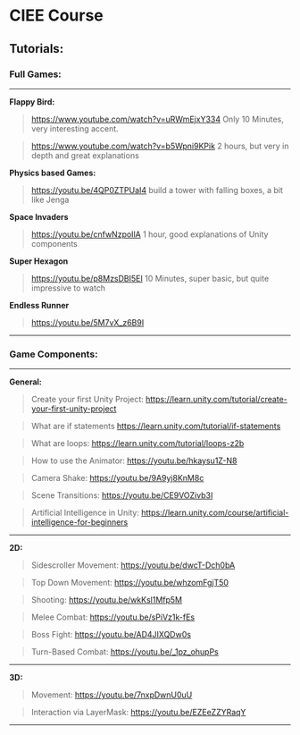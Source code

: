 # CIEE Course 

## Tutorials:

### Full Games:

---

**Flappy Bird:**

> https://www.youtube.com/watch?v=uRWmEjxY334
> Only 10 Minutes, very interesting accent.

> https://www.youtube.com/watch?v=b5Wpni9KPik
> 2 hours, but very in depth and great explanations


**Physics based Games:**

> https://youtu.be/4QP0ZTPUaI4 build a tower with falling boxes, a bit like Jenga



**Space Invaders**

> https://youtu.be/cnfwNzpoIlA 1 hour, good explanations of Unity components



**Super Hexagon**

> https://youtu.be/p8MzsDBI5EI 10 Minutes, super basic, but quite impressive to watch



**Endless Runner**

> https://youtu.be/5M7vX_z6B9I 

---

### Game Components:

---

**General:**

> Create your first Unity Project: https://learn.unity.com/tutorial/create-your-first-unity-project

> What are if statements https://learn.unity.com/tutorial/if-statements

> What are loops: https://learn.unity.com/tutorial/loops-z2b

> How to use the Animator: https://youtu.be/hkaysu1Z-N8

> Camera Shake: https://youtu.be/9A9yj8KnM8c

> Scene Transitions: https://youtu.be/CE9VOZivb3I

> Artificial Intelligence in Unity: https://learn.unity.com/course/artificial-intelligence-for-beginners

---

**2D:**

> Sidescroller Movement: https://youtu.be/dwcT-Dch0bA

> Top Down Movement: https://youtu.be/whzomFgjT50

> Shooting:  https://youtu.be/wkKsl1Mfp5M

> Melee Combat: https://youtu.be/sPiVz1k-fEs

> Boss Fight: https://youtu.be/AD4JIXQDw0s

> Turn-Based Combat: https://youtu.be/_1pz_ohupPs


---

**3D:**

> Movement: https://youtu.be/7nxpDwnU0uU

> Interaction via LayerMask: https://youtu.be/EZEeZZYRaqY

---

